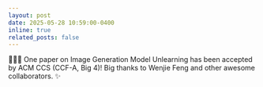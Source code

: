 ```yaml
---
layout: post
date: 2025-05-28 10:59:00-0400
inline: true
related_posts: false
---
```


:tada::tada::tada: One paper on Image Generation Model Unlearning has been accepted by ACM CCS (CCF-A, Big 4)! Big thanks to Wenjie Feng and other awesome collaborators. ✨ 

